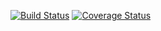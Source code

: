 [![Build Status](https://travis-ci.org/eliastre100/Test-CI-CPP.svg?branch=master)](https://travis-ci.org/eliastre100/Test-CI-CPP)
[![Coverage Status](https://coveralls.io/repos/github/eliastre100/Test-CI-CPP/badge.svg?branch=master)](https://coveralls.io/github/eliastre100/Test-CI-CPP?branch=master)
